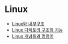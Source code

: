 # Linux
- [Linux와 내부구조](/linux/linux.md)
- [Linux 디렉토리 구조와 기능](/linux/directory.md)
- [Linux 개념들과 명령어](/linux/command.md)
